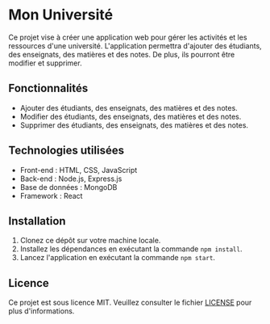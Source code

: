 # Mon Université

Ce projet vise à créer une application web pour gérer les activités et les ressources d'une université. L'application permettra d'ajouter des étudiants, des enseignats, des matières et des notes. De plus, ils pourront être modifier et supprimer.

## Fonctionnalités

- Ajouter des étudiants, des enseignats, des matières et des notes.
- Modifier des étudiants, des enseignats, des matières et des notes.
- Supprimer des étudiants, des enseignats, des matières et des notes.

## Technologies utilisées

- Front-end : HTML, CSS, JavaScript
- Back-end : Node.js, Express.js
- Base de données : MongoDB
- Framework : React

## Installation

1. Clonez ce dépôt sur votre machine locale.
2. Installez les dépendances en exécutant la commande `npm install`.
3. Lancez l'application en exécutant la commande `npm start`.

## Licence

Ce projet est sous licence MIT. Veuillez consulter le fichier [LICENSE](LICENSE) pour plus d'informations.